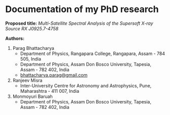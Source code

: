 # Documentation of my PhD research

**Proposed title:** _Multi-Satellite Spectral Analysis of the Supersoft X-ray Source RX J0925.7-4758_

**Authors:**
1. Parag Bhattacharya
    - Department of Physics, Rangapara College, Rangapara, Assam - 784 505, India
    - Department of Physics, Assam Don Bosco University, Tapesia, Assam - 782 402, India
    - bhattacharya.parag@gmail.com
2. Ranjeev Misra
    - Inter-University Centre for Astronomy and Astrophysics, Pune, Maharashtra - 411 007, India
3. Monmoyuri Baruah
    - Department of Physics, Assam Don Bosco University, Tapesia, Assam - 782 402, India
